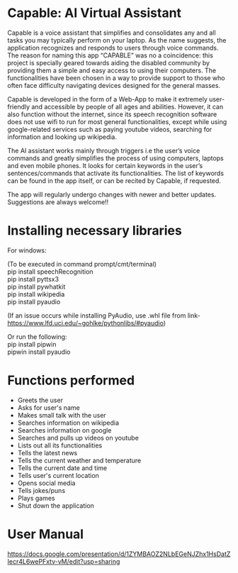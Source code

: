 # Capable: AI Virtual Assistant

Capable is a voice assistant that simplifies and consolidates any and all tasks you may typically perform on your laptop.
As the name suggests, the application recognizes and responds to users through voice commands.
The reason for naming this app “CAPABLE” was no a coincidence: this project is specially geared towards aiding
the disabled community by providing them a simple and easy access to using their computers. The functionalities have
been chosen in a way to provide support to those who often face difficulty navigating devices designed for the
general masses.

Capable is developed in the form of a Web-App to make it extremely user-friendly and accessible by people of all ages
and abilities. However, it can also function without the internet, since  its speech recognition software does not
use wifi to run for most general functionalities, except while using google-related services such as paying youtube
videos, searching for information and looking up wikipedia.

The AI assistant works mainly through triggers i.e the user’s voice commands and greatly simplifies the
process of using computers, laptops and even mobile phones. It looks for certain keywords in the user’s
sentences/commands that activate its functionalities. The list of keywords can be found in the app itself,
or can be recited by Capable, if requested.

The app will regularly undergo changes with newer and better updates. Suggestions are always welcome!! 

# Installing necessary libraries

For windows:

(To be executed in command prompt/cmt/terminal) <br />
pip install speechRecognition <br />
pip install pyttsx3 <br />
pip install pywhatkit <br />
pip install wikipedia <br />
pip install pyaudio <br />

(If an issue occurs while installing PyAudio, use .whl file from link- <br />
https://www.lfd.uci.edu/~gohlke/pythonlibs/#pyaudio)

Or run the following: <br />
pip install pipwin <br />
pipwin install pyaudio <br />

# Functions performed

* Greets the user <br />
* Asks for user's name <br />
* Makes small talk with the user <br />
* Searches information on wikipedia <br />
* Searches information on google <br />
* Searches and pulls up videos on youtube <br />
* Lists out all its functionalities <br />
* Tells the latest news <br />
* Tells the current weather and temperature <br />
* Tells the current date and time <br />
* Tells user's current location <br />
* Opens social media <br />
* Tells jokes/puns <br />
* Plays games <br />
* Shut down the application <br />

# User Manual
https://docs.google.com/presentation/d/1ZYMBAOZ2NLbEGeNJZhx1HsDatZIecr4L6wePFxtv-vM/edit?usp=sharing
